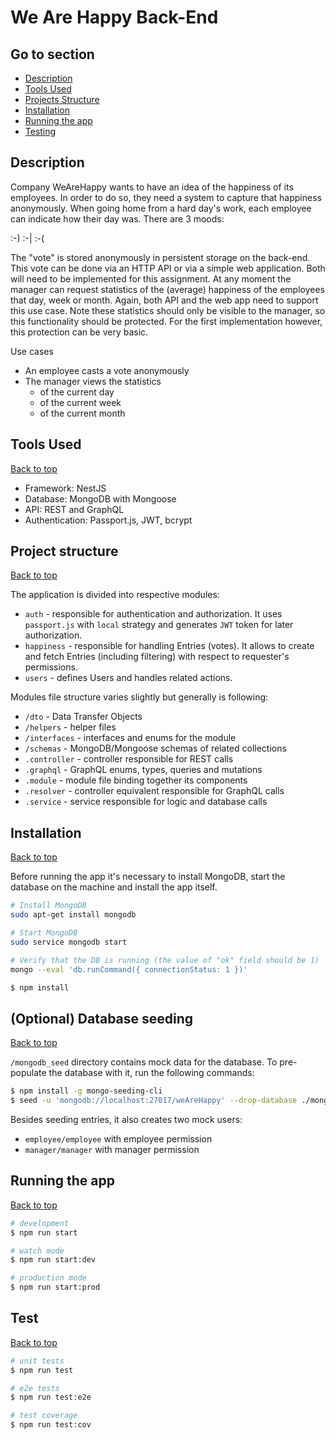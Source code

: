 # We Are Happy Back-End

## Go to section

- [Description](#description)
- [Tools Used](#tools-used)
- [Projects Structure](#project-structure)
- [Installation](#installation)
- [Running the app](#running-the-app)
- [Testing](#testing)

## Description

Company WeAreHappy wants to have an idea of the happiness of its employees. In
order to do so, they need a system to capture that happiness anonymously. When
going home from a hard day's work, each employee can indicate how their day
was. There are 3 moods:

:-) :-| :-(

The "vote" is stored anonymously in persistent storage on the back-end. This vote
can be done via an HTTP API or via a simple web application. Both will need to be
implemented for this assignment.
At any moment the manager can request statistics of the (average) happiness of
the employees that day, week or month. Again, both API and the web app need to
support this use case. Note these statistics should only be visible to the manager,
so this functionality should be protected. For the first implementation however,
this protection can be very basic.

Use cases

- An employee casts a vote anonymously
- The manager views the statistics
  - of the current day
  - of the current week
  - of the current month

## Tools Used

[Back to top](#We-Are-Happy-Back-End)

- Framework: NestJS
- Database: MongoDB with Mongoose
- API: REST and GraphQL
- Authentication: Passport.js, JWT, bcrypt

## Project structure

[Back to top](#We-Are-Happy-Back-End)

The application is divided into respective modules:

- `auth` - responsible for authentication and authorization. It uses `passport.js` with `local` strategy and generates `JWT` token for later authorization.
- `happiness` - responsible for handling Entries (votes). It allows to create and fetch Entries (including filtering) with respect to requester's permissions.
- `users` - defines Users and handles related actions.

Modules file structure varies slightly but generally is following:

- `/dto` - Data Transfer Objects
- `/helpers` - helper files
- `/interfaces` - interfaces and enums for the module
- `/schemas` - MongoDB/Mongoose schemas of related collections
- `.controller` - controller responsible for REST calls
- `.graphql` - GraphQL enums, types, queries and mutations
- `.module` - module file binding together its components
- `.resolver` - controller equivalent responsible for GraphQL calls
- `.service` - service responsible for logic and database calls

## Installation

[Back to top](#We-Are-Happy-Back-End)

Before running the app it's necessary to install MongoDB, start the database on the machine and install the app itself.

```bash
# Install MongoDB
sudo apt-get install mongodb

# Start MongoDB
sudo service mongodb start

# Verify that the DB is running (the value of "ok" field should be 1)
mongo --eval 'db.runCommand({ connectionStatus: 1 })'
```

```bash
$ npm install
```

## (Optional) Database seeding

[Back to top](#We-Are-Happy-Back-End)

`/mongodb_seed` directory contains mock data for the database. To pre-populate the database with it, run the following commands:

```bash
$ npm install -g mongo-seeding-cli
$ seed -u 'mongodb://localhost:27017/weAreHappy' --drop-database ./mongodb_seed
```

Besides seeding entries, it also creates two mock users:

- `employee/employee` with employee permission
- `manager/manager` with manager permission

## Running the app

[Back to top](#We-Are-Happy-Back-End)

```bash
# development
$ npm run start

# watch mode
$ npm run start:dev

# production mode
$ npm run start:prod
```

## Test

[Back to top](#We-Are-Happy-Back-End)

```bash
# unit tests
$ npm run test

# e2e tests
$ npm run test:e2e

# test coverage
$ npm run test:cov
```
